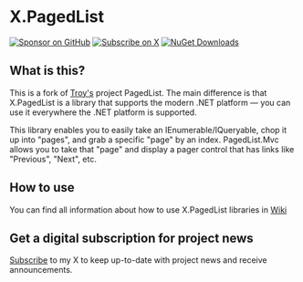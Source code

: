 # X.PagedList

[![Sponsor on GitHub](https://img.shields.io/badge/Sponsor_on_GitHub-ff7f00?logo=github&logoColor=white&style=for-the-badge)](https://github.com/sponsors/a-gubskiy)
[![Subscribe on X](https://img.shields.io/badge/Subscribe_on_X-000000?logo=x&logoColor=white&style=for-the-badge)](https://x.com/andrew_gubskiy)
[![NuGet Downloads](https://img.shields.io/nuget/dt/X.PagedList?style=for-the-badge&label=NuGet%20Downloads&color=004880&logo=nuget&logoColor=white)](https://www.nuget.org/packages/X.PagedList)


## What is this?
This is a fork of [Troy's](https://github.com/troygoode) project PagedList. The main difference is that X.PagedList is a library that supports the 
modern .NET platform — you can use it everywhere the .NET platform is supported.

This library enables you to easily take an IEnumerable/IQueryable, chop it up into "pages", and grab a specific "page" 
by an index. PagedList.Mvc allows you to take that "page" and display a pager control that has links like "Previous", 
"Next", etc.

## How to use
You can find all information about how to use X.PagedList libraries in [Wiki](https://github.com/dncuug/X.PagedList/wiki)

## Get a digital subscription for project news
[Subscribe](https://x.com/intent/user?screen_name=andrew_gubskiy) to my X to keep up-to-date with project news and receive announcements.
